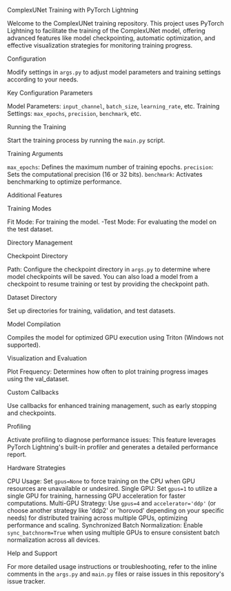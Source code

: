 
ComplexUNet Training with PyTorch Lightning

Welcome to the ComplexUNet training repository. This project uses PyTorch Lightning to facilitate the training of the ComplexUNet model, offering advanced features like model checkpointing, automatic optimization, and effective visualization strategies for monitoring training progress.

Configuration

Modify settings in `args.py` to adjust model parameters and training settings according to your needs.

Key Configuration Parameters

Model Parameters: `input_channel`, `batch_size`, `learning_rate`, etc.
Training Settings: `max_epochs`, `precision`, `benchmark`, etc.

Running the Training

Start the training process by running the `main.py` script.

Training Arguments

`max_epochs`: Defines the maximum number of training epochs.
`precision`: Sets the computational precision (16 or 32 bits).
`benchmark`: Activates benchmarking to optimize performance.

Additional Features

Training Modes

Fit Mode: For training the model.
-Test Mode: For evaluating the model on the test dataset.

Directory Management

Checkpoint Directory

Path: Configure the checkpoint directory in `args.py` to determine where model checkpoints will be saved.
You can also load a model from a checkpoint to resume training or test by providing the checkpoint path.

Dataset Directory

Set up directories for training, validation, and test datasets.

Model Compilation

Compiles the model for optimized GPU execution using Triton (Windows not supported).

Visualization and Evaluation

Plot Frequency: Determines how often to plot training progress images using the val_dataset.

Custom Callbacks

Use callbacks for enhanced training management, such as early stopping and checkpoints.

Profiling

Activate profiling to diagnose performance issues:
This feature leverages PyTorch Lightning's built-in profiler and generates a detailed performance report.

Hardware Strategies

CPU Usage: Set `gpus=None` to force training on the CPU when GPU resources are unavailable or undesired.
Single GPU: Set `gpus=1` to utilize a single GPU for training, harnessing GPU acceleration for faster computations.
Multi-GPU Strategy: Use `gpus=4` and `accelerator='ddp'` (or choose another strategy like 'ddp2' or 'horovod' depending on your specific needs) for distributed training across multiple GPUs, optimizing performance and scaling.
Synchronized Batch Normalization: Enable `sync_batchnorm=True` when using multiple GPUs to ensure consistent batch normalization across all devices.

Help and Support

For more detailed usage instructions or troubleshooting, refer to the inline comments in the `args.py` and `main.py` files or raise issues in this repository's issue tracker.
